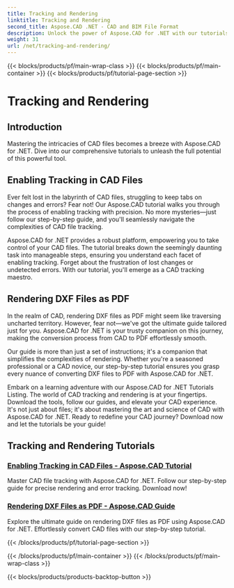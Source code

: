 ```yaml
---
title: Tracking and Rendering
linktitle: Tracking and Rendering
second_title: Aspose.CAD .NET - CAD and BIM File Format
description: Unlock the power of Aspose.CAD for .NET with our tutorials. Learn to enable tracking in CAD files and seamlessly render DXF files as PDF.
weight: 31
url: /net/tracking-and-rendering/
---
```


{{< blocks/products/pf/main-wrap-class >}}
{{< blocks/products/pf/main-container >}}
{{< blocks/products/pf/tutorial-page-section >}}

# Tracking and Rendering


## Introduction

Mastering the intricacies of CAD files becomes a breeze with Aspose.CAD for .NET. Dive into our comprehensive tutorials to unleash the full potential of this powerful tool. 

## Enabling Tracking in CAD Files

Ever felt lost in the labyrinth of CAD files, struggling to keep tabs on changes and errors? Fear not! Our Aspose.CAD tutorial walks you through the process of enabling tracking with precision. No more mysteries—just follow our step-by-step guide, and you'll seamlessly navigate the complexities of CAD file tracking.

Aspose.CAD for .NET provides a robust platform, empowering you to take control of your CAD files. The tutorial breaks down the seemingly daunting task into manageable steps, ensuring you understand each facet of enabling tracking. Forget about the frustration of lost changes or undetected errors. With our tutorial, you'll emerge as a CAD tracking maestro.

## Rendering DXF Files as PDF

In the realm of CAD, rendering DXF files as PDF might seem like traversing uncharted territory. However, fear not—we've got the ultimate guide tailored just for you. Aspose.CAD for .NET is your trusty companion on this journey, making the conversion process from CAD to PDF effortlessly smooth.

Our guide is more than just a set of instructions; it's a companion that simplifies the complexities of rendering. Whether you're a seasoned professional or a CAD novice, our step-by-step tutorial ensures you grasp every nuance of converting DXF files to PDF with Aspose.CAD for .NET.

Embark on a learning adventure with our Aspose.CAD for .NET Tutorials Listing. The world of CAD tracking and rendering is at your fingertips. Download the tools, follow our guides, and elevate your CAD experience. It's not just about files; it's about mastering the art and science of CAD with Aspose.CAD for .NET. Ready to redefine your CAD journey? Download now and let the tutorials be your guide!
## Tracking and Rendering Tutorials
### [Enabling Tracking in CAD Files - Aspose.CAD Tutorial](./enabling-tracking-in-cad-files/)
Master CAD file tracking with Aspose.CAD for .NET. Follow our step-by-step guide for precise rendering and error tracking. Download now!
### [Rendering DXF Files as PDF - Aspose.CAD Guide](./rendering-dxf-files-as-pdf/)
Explore the ultimate guide on rendering DXF files as PDF using Aspose.CAD for .NET. Effortlessly convert CAD files with our step-by-step tutorial.

{{< /blocks/products/pf/tutorial-page-section >}}

{{< /blocks/products/pf/main-container >}}
{{< /blocks/products/pf/main-wrap-class >}}

{{< blocks/products/products-backtop-button >}}
